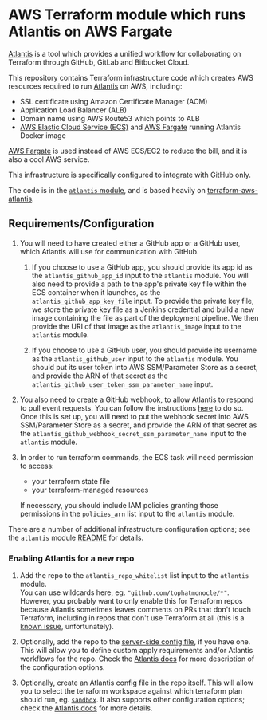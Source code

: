 # AWS Terraform module which runs Atlantis on AWS Fargate

[Atlantis](https://www.runatlantis.io/) is a tool which provides a unified workflow for collaborating on Terraform through GitHub, GitLab and Bitbucket Cloud.

This repository contains Terraform infrastructure code which creates AWS resources required to run [Atlantis](https://www.runatlantis.io/) on AWS, including:

- SSL certificate using Amazon Certificate Manager (ACM)
- Application Load Balancer (ALB)
- Domain name using AWS Route53 which points to ALB
- [AWS Elastic Cloud Service (ECS)](https://aws.amazon.com/ecs/) and [AWS Fargate](https://aws.amazon.com/fargate/) running Atlantis Docker image

[AWS Fargate](https://aws.amazon.com/fargate/) is used instead of AWS ECS/EC2 to reduce the bill, and it is also a cool AWS service.

This infrastructure is specifically configured to integrate with GitHub only.

The code is in the [`atlantis` module](tree/master/modules/atlantis), and is based heavily on [terraform-aws-atlantis](https://github.com/terraform-aws-modules/terraform-aws-atlantis).

## Requirements/Configuration

1. You will need to have created either a GitHub app or a GitHub user, which Atlantis will use for communication with GitHub.

    1. If you choose to use a GitHub app, you should provide its app id as the `atlantis_github_app_id` input to the `atlantis` module. You will also need to provide a path to the app's private key file within the ECS container when it launches, as the `atlantis_github_app_key_file` input. To provide the private key file, we store the private key file as a Jenkins credential and build a new image containing the file as part of the deployment pipeline. We then provide the URI of that image as the `atlantis_image` input to the `atlantis` module.

    1. If you choose to use a GitHub user, you should provide its username as the `atlantis_github_user` input to the `atlantis` module. You should put its user token into AWS SSM/Parameter Store as a secret, and provide the ARN of that secret as the `atlantis_github_user_token_ssm_parameter_name` input.

1. You also need to create a GitHub webhook, to allow Atlantis to respond to pull event requests. You can follow the instructions [here](https://www.runatlantis.io/docs/configuring-webhooks.html#github-github-enterprise) to do so. Once this is set up, you will need to put the webhook secret into AWS SSM/Parameter Store as a secret, and provide the ARN of that secret as the `atlantis_github_webhook_secret_ssm_parameter_name` input to the `atlantis` module.

1. In order to run terraform commands, the ECS task will need permission to access:
    - your terraform state file 
    - your terraform-managed resources
    
    If necessary, you should include IAM policies granting those permissions in the `policies_arn` list input to the `atlantis` module.

There are a number of additional infrastructure configuration options; see the `atlantis` module [README](blob/master/modules/atlantis/README.md) for details.


### Enabling Atlantis for a new repo

1. Add the repo to the `atlantis_repo_whitelist` list input to the `atlantis` module.  
You can use wildcards here, eg. `"github.com/tophatmonocle/*"`. However, you probably want to only enable this for Terraform repos because Atlantis sometimes leaves comments on PRs that don't touch Terraform, including in repos that don't use Terraform at all (this is a [known issue](https://github.com/runatlantis/atlantis/issues/221), unfortunately).

1. Optionally, add the repo to the [server-side config file](blob/master/server-side-repo-config/repos.json), if you have one. This will allow you to define custom apply requirements and/or Atlantis workflows for the repo. Check the [Atlantis docs](https://www.runatlantis.io/docs/server-side-repo-config.html) for more description of the configuration options.

1. Optionally, create an Atlantis config file in the repo itself. This will allow you to select the terraform workspace against which terraform plan should run, eg. [`sandbox`](https://github.com/tophatmonocle/terraform-service/blob/d8844bea62feb6f72ff0414b5a312d8864f9e582/atlantis.yaml#L4). It also supports other configuration options; check the [Atlantis docs](https://www.runatlantis.io/docs/repo-level-atlantis-yaml.html) for more details.
